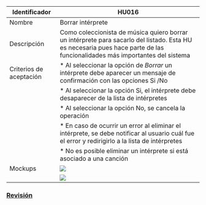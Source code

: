 | Identificador           | HU016                   | 
|-------------------------|------------------------------| 
| Nombre                  | Borrar intérprete | 
| Descripción             | Como coleccionista de música quiero borrar un intérprete para sacarlo del listado. Esta HU es necesaria pues hace parte de las funcionalidades más importantes del sistema | 
| Criterios de aceptación | * Al seleccionar la opción de _Borrar_ un intérprete debe aparecer un mensaje de confirmación con las opciones Si /No |
| | * Al seleccionar la opción Si, el intérprete debe desaparecer de la lista de intérpretes |
| | * Al seleccionar la opción No, se cancela la operación |
| | * En caso de ocurrir un error al eliminar el intérprete, se debe notificar al usuario cuál fue el error y redirigirlo a la lista de intérpretes |
| | * No es posible eliminar un intérprete si está asociado a una canción | 
| Mockups                 | ![](https://github.com/MISW-4101-Practicas/TutorialCanciones/wiki/mockups/borrar_interprete1.png)                 | 
| | ![](https://github.com/MISW-4101-Practicas/TutorialCanciones/wiki/mockups/borrar_interprete2.png)                 | 

### [Revisión](https://github.com/MISW-4101-Practicas/TutorialCanciones/wiki/f03#revisi%C3%B3n)
